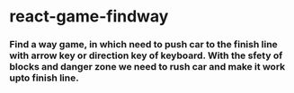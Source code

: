 # react-game-findway
### Find a way game, in which need to push car to the finish line with arrow key or direction key of keyboard. With the sfety of blocks and danger zone we need to rush car and make it work upto finish line.
